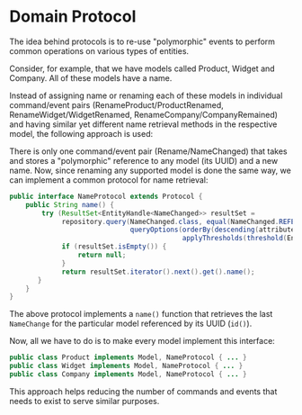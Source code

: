 # Domain Protocol


The idea behind protocols is to re-use "polymorphic" events to perform common operations on various types of entities.

Consider, for example, that we have models called Product, Widget and Company. All of these models have a name.

Instead of assigning name or renaming each of these models in individual command/event pairs (RenameProduct/ProductRenamed, RenameWidget/WidgetRenamed, RenameCompany/CompanyRemained) and having similar yet different name retrieval methods in the respective model, the following approach is used:


There is only one command/event pair (Rename/NameChanged) that takes and stores a "polymorphic" reference to any model (its UUID) and a new name. Now, since renaming any supported model is done the same way, we can implement a common protocol for name retrieval:

```java
public interface NameProtocol extends Protocol {
    public String name() {
        try (ResultSet<EntityHandle<NameChanged>> resultSet =
             repository.query(NameChanged.class, equal(NameChanged.REFERENCE_ID, id()),
                              queryOptions(orderBy(descending(attribute)),
                                           applyThresholds(threshold(EngineThresholds.INDEX_ORDERING_SELECTIVITY, 0.5))))) {
             if (resultSet.isEmpty()) {
                 return null;
             }
             return resultSet.iterator().next().get().name();
       }
    }
}
```

The above protocol implements a `name()` function that retrieves the last `NameChange` for the particular model referenced by its UUID (`id()`).

Now, all we have to do is to make every model implement this interface:

```java
public class Product implements Model, NameProtocol { ... }
public class Widget implements Model, NameProtocol { ... }
public class Company implements Model, NameProtocol { ... }
```

This approach helps reducing the number of commands and events that needs to exist to serve similar purposes.
